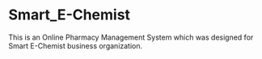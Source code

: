 # Smart_E-Chemist
This is an Online Pharmacy Management System which was designed for Smart E-Chemist business organization. 
